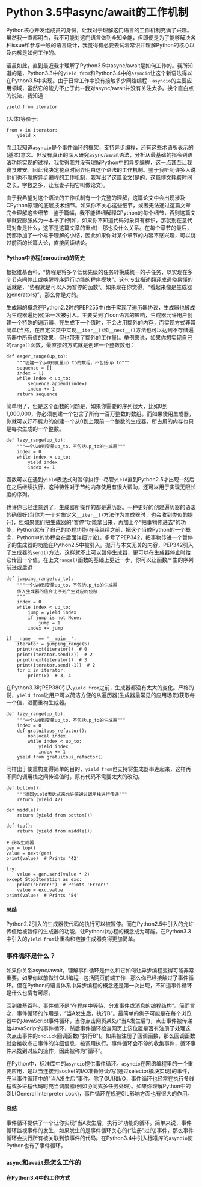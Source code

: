 # Python 3.5中async/await的工作机制

Python核心开发组成员的身份，让我对于理解这门语言的工作机制充满了兴趣。虽然我一直都明白，我不可能对这门语言做到全知全能，但即便是为了能够解决各种issue和参与一般的语言设计，我觉得有必要去试着常识并理解Python的核心以及内核是如何工作的。

话虽如此，直到最近我才理解了Python3.5中async/await是如何工作的。我所知道的是，Python3.3中的`yield from`和Python3.4中的`asyncio`让这个新语法得以在Python3.5中实现。由于日常工作中没有接触多少网络编程--`asyncio`的主要应用领域，虽然它的能力不止于此--我对async/await并没有关注太多。换个直白点的说法，我知道：

```
yield from iterator
```

(大体)等价于:

```
from x in iterator:
    yield x
```

而且我知道`asyncio`是个事件循环的框架，支持异步编程，还有这些术语所表示的(基本)意义。但没有真正的深入研究async/await语法，分析从最基础的指令到语法功能实现的过程，我觉得我并没有理解Python中的异步编程，这一点甚至让我寝食难安。因此我决定花点时间弄明白这个语法的工作机制。鉴于我听到许多人说他们也不理解异步编程的工作机制，我写出了这篇论文(是的，这篇博文耗费时间之长，字数之多，让我妻子把它叫做论文)。

由于我希望对这个语法的工作机制有一个完整的理解，这篇论文中会出现涉及CPython原理的底层技术细节。如果你不关心这些细节，或者无法通过这篇文章完全理解这些细节--鉴于篇幅，我不能详细解释CPython的每个细节，否则这篇文章就要膨胀成为一本书了(例如，如果你不知道代码对象具有标识，那就别在意代码对象是什么，这不是这篇文章的重点)--那也没什么关系。在每个章节的最后，我都添加了一个易于理解的小结，因此如果你对某个章节的内容不感兴趣，可以跳过前面的长篇大论，直接阅读结论。

#### Python中协程(coroutine)的历史
根据维基百科，“协程是将多个低优先级的任务转换成统一的子任务，以实现在多个节点间停止或唤醒程序运行功能的程序模块”。这句专业描述翻译成通俗易懂的话就是，“协程就是可以人为暂停的函数”。如果现在你觉得，“看起来像是生成器(generators)”，那么你是对的。

生成器的概念在Python2.2时的PEP255中(由于实现了遍历器协议，生成器也被成为生成器遍历器)第一次被引入。主要受到了Icon语言的影响，生成器允许用户创建一个特殊的遍历器，在生成下一个值时，不会占用额外的内存，而实现方式非常简单(当然，在自定义类中实现`__iter__()`和`__next__()`方法也可以达到不存储遍历器中所有值的效果，但也带来了额外的工作量)。举例来说，如果你想实现自己的`range()`函数，最直接的方式就是创建一个整数数组：

```
def eager_range(up_to):
    """创建一个从0到变量up_to的数组，不包括up_to"""
    sequence = []
    index = []
    while index < up_to:
        sequence.append(index)
        index += 1
    return sequence
```

简单明了，但是这个函数的问题是，如果你需要的序列很大，比如0到1,000,000，你必须创建一个包含了所有一百万整数的数组。而如果使用生成器，你就可以好不费力的创建一个从0到上限前一个整数的生成器。所占用的内存也只是每次生成的一个整数。

```
def lazy_range(up_to):
    """一个从0到变量up_to，不包括up_to的生成器"""
    index = 0
    while index < up_to:
        yield index
        index += 1
```

函数可以在遇到`yield`表达式时暂停执行--尽管`yield`直到Python2.5才出现--然后在之后继续执行，这种特性对于节约内存使用有很大帮助，还可以用于实现无限长度的序列。

也许你已经注意到了，生成器所操作的都是遍历器。一种更好的创建遍历器的语法的确很好(当你为一个对象定义`__iter__()`方法作为生成器时，也会收到类似的提升)，但如果我们把生成器的“暂停”功能拿出来，再加上个“把事物传进去”的功能，Python就有了自己的协程功能(在我继续之前，把这个当成Python的一个概念，Python中的协程会在后面详细讨论)。多亏了PEP342，把事物传进一个暂停了的生成器的功能在Python2.5中被引入。抛开与本文无关的内容，PEP342引入了生成器的`send()`方法。这样就不止可以暂停生成器，更可以在生成器停止时给它传回一个值。在上文`range()`函数的基础上更近一步，你可以让函数产生的序列前进或后退：

```
def jumping_range(up_to):
    """一个从0到变量up_to，不包括up_to的生成器
    传入生成器的值会让序列产生对应的位移
    """
    index = 0
    while index < up_to:
        jump = yield index
        if jump is not None:
            jump = 1
        index += jump

if __name__ == '__main__':
    iterator = jumping_range(5)
    print(next(iterator))  # 0
    print(iterator.send(2))  # 2
    print(next(iterator))  # 3
    print(iterator.send(-1))  # 2
    for x in iterator:
        print(x)  # 3, 4
```

在Python3.3时PEP380引入`yield from`之前，生成器都没有太大的变化。严格的说，`yield from`让用户可以简洁方便的从遍历器(生成器最常见的应用场景)获取每一个值，进而重构生成器。

```
def lazy_range(up_to):
    """一个从0到变量up_to，不包括up_to的生成器"""
    index = 0
    def gratuitous_refactor():
        nonlocal index
        while index < up_to:
            yield index
            index += 1
    yield from gratuitous_refactor()
```

同样出于使重构变得简单的目的，`yield from`也支持将生成器串连起来，这样再不同的调用栈之间传递值时，原有代码不需要太大的改动。

```
def bottom():
    """返回yield表达式来允许值通过调用栈进行传递"""
    return (yield 42)

def middle():
    return (yield from bottom())

def top():
    return (yield from middle())

# 获取生成器
gen = top()
value = next(gen)
print(value)  # Prints '42'

try:
    value = gen.send(value * 2)
except StopIteration as exc:
    print("Error!")  # Prints 'Error!'
    value = exc.value
print(value)  # Prints '84'
```

#### 总结
Python2.2引入的生成器使代码的执行可以被暂停。而在Python2.5中引入的允许传值给被暂停的生成器的功能，让Python中协程的概念成为可能。在Python3.3中引入的`yield from`让重构和链接生成器变得更加简单。

### 事件循环是什么？
如果你关系async/await，理解事件循环是什么和它如何让异步编程变得可能非常重要。如果你以前做过GUI编程--包括网页前端工作--那么你已经接触过了事件循环。但在Python的语言体系中异步编程的概念还是第一次出现，不知道事件循环是什么也情有可原。

回到维基百科，事件循环是“在程序中等待、分发事件或消息的编程结构”。简而言之，事件循环的作用是，“当A发生后，执行B”。最简单的例子可能是在每个浏览器中的JavaScript事件循环，当你点击网页某处("当A发生后")，点击事件被传递给JavaScript的事件循环，然后事件循环检查网页上该位置是否有注册了处理这次点击事件的`onclick`回调函数("执行B")。如果被注册了回调函数，那么回调函数就会接收点击事件的详细信息，被调用执行。事件循环会不停的收集事件，循环事件来找到对应的操作，因此被称为“循环”。


在Python中，标准库中的`asyncio`提供事件循环。`asyncio`在网络编程里的一个重要应用，是以当连接到socket的I/O准备好读/写(通过selector模块实现)的事件，充当事件循环中的“当A发生后”事件。除了GUI和I/O，事件循环也经常在执行多线程或多进程代码时充当调度器(例如协同式多任务处理)。如果你理解Python中的GIL(General Interpreter Lock)，事件循环在规避GIL影响方面也有很大的作用。

#### 总结
事件循环提供了一个让你实现“当A发生后，执行B”功能的循环。简单来说，事件循环监视事件的发生，如果发生的是事件循环关心的(“注册”过的)事件，那么事件循环会执行所有被关联到该事件的代码。在Python3.4中引入标准库的`asyncio`使Python也有了事件循环。

### `async`和`await`是怎么工作的

#### 在Python3.4中的工作方式

